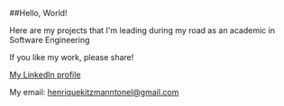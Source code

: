##Hello, World!

Here are my projects that I'm leading during my road as an academic in Software Engineering 

If you like my work, please share!

[My LinkedIn profile](https://www.linkedin.com/in/henrique-kitzmann-tonel/)

My email: henriquekitzmanntonel@gmail.com
